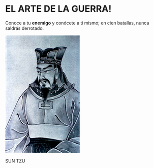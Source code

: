 # EL ARTE DE LA GUERRA!

Conoce a tu **enemigo** y conócete a ti mismo; en cien batallas, nunca saldrás derrotado.

![Alt text](SUNTZU.png)

SUN TZU
